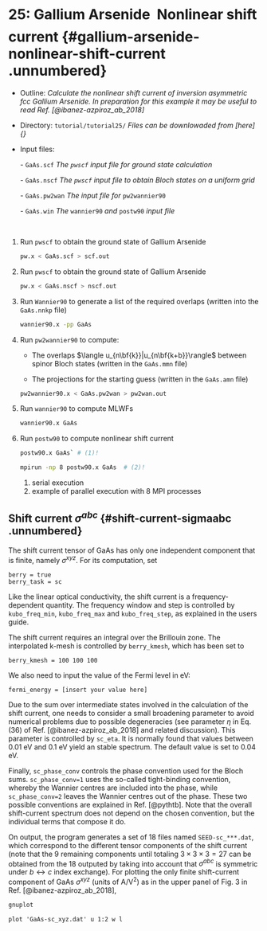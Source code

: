 # 25: Gallium Arsenide &#151; Nonlinear shift current {#gallium-arsenide-nonlinear-shift-current .unnumbered}

-   Outline: *Calculate the nonlinear shift current of inversion
    asymmetric fcc Gallium Arsenide. In preparation for this example it
    may be useful to read Ref. [@ibanez-azpiroz_ab_2018]*

-   Directory: `tutorial/tutorial25/` *Files can be downlowaded from [here]{}*

-   Input files:

    \-   `GaAs.scf` *The `pwscf` input file for ground state calculation*

    \-   `GaAs.nscf` *The `pwscf` input file to obtain Bloch states on a
        uniform grid*

    \-   `GaAs.pw2wan` *The input file for* `pw2wannier90`

    \-   `GaAs.win` *The* `wannier90` *and* `postw90` *input file*

&nbsp;

1.  Run `pwscf` to obtain the ground state of Gallium Arsenide

    ```bash title="Terminal"
    pw.x < GaAs.scf > scf.out
    ```

2.  Run `pwscf` to obtain the ground state of Gallium Arsenide

    ```bash title="Terminal"
    pw.x < GaAs.nscf > nscf.out
    ```

3.  Run `Wannier90` to generate a list of the required overlaps
    (written into the `GaAs.nnkp` file)

    ```bash title="Terminal"
    wannier90.x -pp GaAs
    ```

4.  Run `pw2wannier90` to compute:

    -   The overlaps $\langle u_{n\bf{k}}|u_{n\bf{k+b}}\rangle$
        between spinor Bloch states (written in the `GaAs.mmn` file)

    -   The projections for the starting guess (written in the
        `GaAs.amn` file)

    ```bash title="Terminal"
    pw2wannier90.x < GaAs.pw2wan > pw2wan.out
    ```

5.  Run `wannier90` to compute MLWFs

    ```bash title="Terminal"
    wannier90.x GaAs
    ```

6.  Run `postw90` to compute nonlinear shift current

    ```bash title="Terminal"
    postw90.x GaAs` # (1)! 

    mpirun -np 8 postw90.x GaAs  # (2)! 
    ```
    1.    serial execution
    2.    example of parallel execution with 8 MPI processes

## Shift current $\sigma^{abc}$ {#shift-current-sigmaabc .unnumbered}

The shift current tensor of GaAs has only one independent component that
is finite, namely $\sigma^{xyz}$. For its computation, set


```vi title="Input file"
berry = true
berry_task = sc
```

Like the linear optical conductivity, the shift current is a
frequency-dependent quantity. The frequency window and step is
controlled by `kubo_freq_min`, `kubo_freq_max` and `kubo_freq_step`, as
explained in the users guide.

The shift current requires an integral over the Brillouin zone. The
interpolated k-mesh is controlled by `berry_kmesh`, which has been set
to

```vi title="Input file"
berry_kmesh = 100 100 100
```

We also need to input the value of the Fermi level in eV:

```vi title="Input file"
fermi_energy = [insert your value here]
```

Due to the sum over intermediate states involved in the calculation of
the shift current, one needs to consider a small broadening parameter to
avoid numerical problems due to possible degeneracies (see parameter
$\eta$ in Eq. (36) of Ref. [@ibanez-azpiroz_ab_2018] and related
discussion). This parameter is controlled by `sc_eta`. It is normally
found that values between 0.01 eV and 0.1 eV yield an stable spectrum.
The default value is set to $0.04$ eV.

Finally, `sc_phase_conv` controls the phase convention used for the
Bloch sums. `sc_phase_conv=1` uses the so-called tight-binding
convention, whereby the Wannier centres are included into the phase,
while `sc_phase_conv=2` leaves the Wannier centres out of the phase.
These two possible conventions are explained in Ref. [@pythtb]. Note
that the overall shift-current spectrum does not depend on the chosen
convention, but the individual terms that compose it do.

On output, the program generates a set of 18 files named
`SEED-sc_***.dat`, which correspond to the different tensor components
of the shift current (note that the 9 remaining components until
totaling $3\times3\times3=27$ can be obtained from the 18 outputed by
taking into account that $\sigma^{abc}$ is symmetric under
$b\leftrightarrow c$ index exchange). For plotting the only finite
shift-current component of GaAs $\sigma^{xyz}$ (units of A/V$^{2}$) as
in the upper panel of Fig. 3 in Ref. [@ibanez-azpiroz_ab_2018],

```bash title="Terminal"
gnuplot
```

```gnuplot title="Gnuplot shell"
plot 'GaAs-sc_xyz.dat' u 1:2 w l
```


